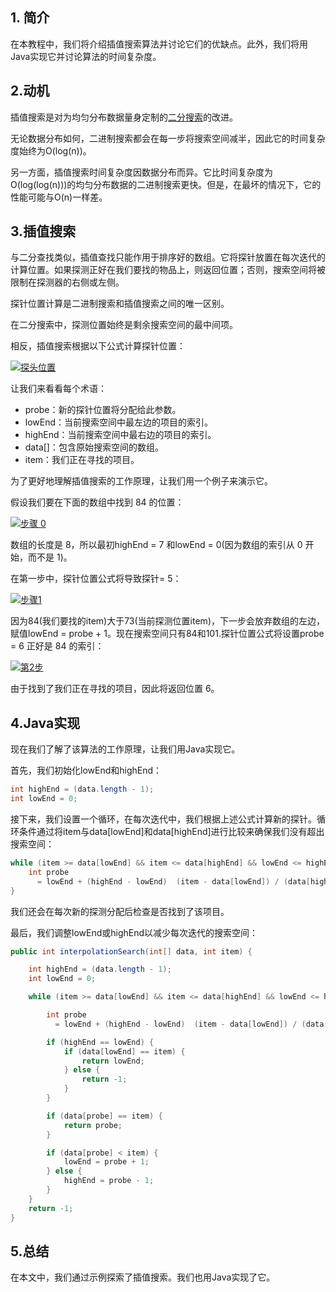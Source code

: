 ## 1. 简介

在本教程中，我们将介绍插值搜索算法并讨论它们的优缺点。此外，我们将用Java实现它并讨论算法的时间复杂度。

## 2.动机

插值搜索是对为均匀分布数据量身定制的[二分搜索](https://www.baeldung.com/java-binary-search)的改进。

无论数据分布如何，二进制搜索都会在每一步将搜索空间减半，因此它的时间复杂度始终为O(log(n))。

另一方面，插值搜索时间复杂度因数据分布而异。它比时间复杂度为O(log(log(n)))的均匀分布数据的二进制搜索更快。但是，在最坏的情况下，它的性能可能与O(n)一样差。

## 3.插值搜索

与二分查找类似，插值查找只能作用于排序好的数组。它将探针放置在每次迭代的计算位置。如果探测正好在我们要找的物品上，则返回位置；否则，搜索空间将被限制在探测器的右侧或左侧。

探针位置计算是二进制搜索和插值搜索之间的唯一区别。

在二分搜索中，探测位置始终是剩余搜索空间的最中间项。

相反，插值搜索根据以下公式计算探针位置：

[![探头位置](https://www.baeldung.com/wp-content/uploads/2019/08/probe-position.jpg)](https://www.baeldung.com/wp-content/uploads/2019/08/probe-position.jpg)

让我们来看看每个术语：

-   probe：新的探针位置将分配给此参数。
-   lowEnd：当前搜索空间中最左边的项目的索引。
-   highEnd：当前搜索空间中最右边的项目的索引。
-   data[]：包含原始搜索空间的数组。
-   item：我们正在寻找的项目。

为了更好地理解插值搜索的工作原理，让我们用一个例子来演示它。

假设我们要在下面的数组中找到 84 的位置：

[![步骤 0](https://www.baeldung.com/wp-content/uploads/2019/08/step-0.jpg)](https://www.baeldung.com/wp-content/uploads/2019/08/step-0.jpg)

数组的长度是 8，所以最初highEnd = 7 和lowEnd = 0(因为数组的索引从 0 开始，而不是 1)。

在第一步中，探针位置公式将导致探针= 5：

[![步骤1](https://www.baeldung.com/wp-content/uploads/2019/08/step-1.jpg)](https://www.baeldung.com/wp-content/uploads/2019/08/step-1.jpg)

因为84(我们要找的item)大于73(当前探测位置item)，下一步会放弃数组的左边，赋值lowEnd = probe + 1。现在搜索空间只有84和101.探针位置公式将设置probe = 6 正好是 84 的索引：

[![第2步](https://www.baeldung.com/wp-content/uploads/2019/08/step-2.jpg)](https://www.baeldung.com/wp-content/uploads/2019/08/step-2.jpg)

由于找到了我们正在寻找的项目，因此将返回位置 6。

## 4.Java实现

现在我们了解了该算法的工作原理，让我们用Java实现它。

首先，我们初始化lowEnd和highEnd：

```java
int highEnd = (data.length - 1);
int lowEnd = 0;
```

接下来，我们设置一个循环，在每次迭代中，我们根据上述公式计算新的探针。循环条件通过将item与data[lowEnd]和data[highEnd]进行比较来确保我们没有超出搜索空间：

```java
while (item >= data[lowEnd] && item <= data[highEnd] && lowEnd <= highEnd) {
    int probe
      = lowEnd + (highEnd - lowEnd)  (item - data[lowEnd]) / (data[highEnd] - data[lowEnd]);
}
```

我们还会在每次新的探测分配后检查是否找到了该项目。

最后，我们调整lowEnd或highEnd以减少每次迭代的搜索空间：

```java
public int interpolationSearch(int[] data, int item) {

    int highEnd = (data.length - 1);
    int lowEnd = 0;

    while (item >= data[lowEnd] && item <= data[highEnd] && lowEnd <= highEnd) {

        int probe
          = lowEnd + (highEnd - lowEnd)  (item - data[lowEnd]) / (data[highEnd] - data[lowEnd]);

        if (highEnd == lowEnd) {
            if (data[lowEnd] == item) {
                return lowEnd;
            } else {
                return -1;
            }
        }

        if (data[probe] == item) {
            return probe;
        }

        if (data[probe] < item) {
            lowEnd = probe + 1;
        } else {
            highEnd = probe - 1;
        }
    }
    return -1;
}
```

## 5.总结

在本文中，我们通过示例探索了插值搜索。我们也用Java实现了它。